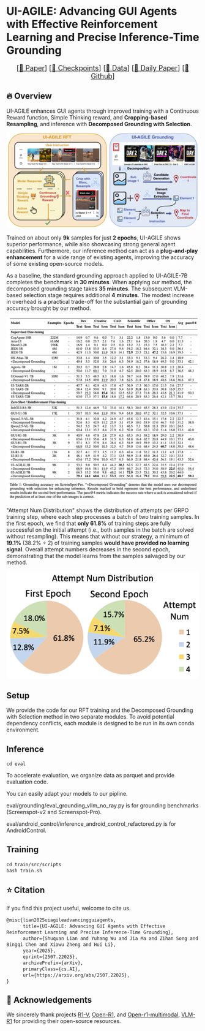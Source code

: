 # UI-AGILE: Advancing GUI Agents with Effective Reinforcement Learning and Precise Inference-Time Grounding

<font size=4><div align='center' > [[📖 Paper](https://arxiv.org/abs/2507.22025)] [[🤗 Checkpoints](https://huggingface.co/KDEGroup/UI-AGILE)] [[🤗 Data](https://huggingface.co/datasets/KDEGroup/UI-AGILE-Data)] [[🤗 Daily Paper](https://huggingface.co/papers/2507.22025)] [[🚀 Github](https://github.com/KDEGroup/UI-AGILE)]</div></font>

## 🔥 Overview

UI-AGILE enhances GUI agents through improved training with a Continuous Reward function, Simple Thinking reward, and **Cropping-based Resampling**, and inference with **Decomposed Grounding with Selection**.
  
<img src="assets/UI-Crop-V1.drawio.png" alt="Logo" >


Trained on about only **9k** samples for just **2 epochs**, UI-AGILE shows superior performance, while also showcasing strong general agent capabilities. Furthermore, our inference method can act as a **plug-and-play enhancement** for a wide range of existing agents, improving the accuracy of some existing open-source models.





As a baseline, the standard grounding approach applied to UI-AGILE-7B completes the benchmark in **30 minutes**. When applying our method, the decomposed grounding stage takes **35 minutes**. The subsequent VLM-based selection stage requires additional **4 minutes**. The modest increase in overhead is a practical trade-off for the substantial gain of grounding accuracy brought by our method.


<img src="assets/ScreenSpot-Pro.png" alt="Logo" >







"Attempt Num Distribution" shows the distribution of attempts per GRPO training step, where each step processes a batch of two training samples. In the first epoch, we find that **only 61.8%** of training steps are fully successful on the initial attempt (i.e., both samples in the batch are solved without resampling). This means that without our strategy, a minimum of **19.1%** (38.2% ÷ 2) of training samples **would have provided no learning signal**. Overall attempt numbers decreases in the second epoch, demonstrating that the model learns from the samples salvaged by our method.



<img src="assets/attempt_num_ratio.png" alt="Logo" >



## Setup

We provide the code for our RFT training and the Decomposed Grounding with Selection method in two separate modules. To avoid potential dependency conflicts, each module is designed to be run in its own conda environment.





## Inference

```shell
cd eval
```

To accelerate evaluation, we organize data as parquet and provide evaluation code.

You can easily adapt your models to our pipline.

eval/grounding/eval_grounding_vllm_no_ray.py is for grounding benchmarks (Screenspot-v2 and Screenspot-Pro).

eval/android_control/inference_android_control_refactored.py is for AndroidControl.



## Training

```shell
cd train/src/scripts
bash train.sh
```



## ⭐️ Citation

If you find this project useful, welcome to cite us.

```bit
@misc{lian2025uiagileadvancingguiagents,
      title={UI-AGILE: Advancing GUI Agents with Effective Reinforcement Learning and Precise Inference-Time Grounding}, 
      author={Shuquan Lian and Yuhang Wu and Jia Ma and Zihan Song and Bingqi Chen and Xiawu Zheng and Hui Li},
      year={2025},
      eprint={2507.22025},
      archivePrefix={arXiv},
      primaryClass={cs.AI},
      url={https://arxiv.org/abs/2507.22025}, 
}
```



## 🤝 Acknowledgements

We sincerely thank projects [R1-V](https://github.com/Deep-Agent/R1-V), [Open-R1](https://github.com/huggingface/open-r1), and [Open-r1-multimodal](https://github.com/EvolvingLMMs-Lab/open-r1-multimodal), [VLM-R1](https://github.com/om-ai-lab/VLM-R1) for providing their open-source resources.
